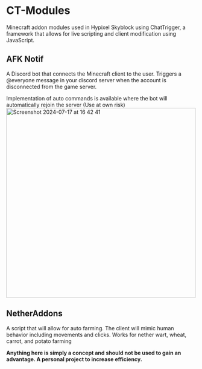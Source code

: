 # CT-Modules
Minecraft addon modules used in Hypixel Skyblock using ChatTrigger, a framework that allows for live scripting and client modification using JavaScript.

## AFK Notif
A Discord bot that connects the Minecraft client to the user. Triggers a @everyone message in your discord server when the account is disconnected from the game server.

Implementation of auto commands is available where the bot will automatically rejoin the server (Use at own risk) 
<img width="502" alt="Screenshot 2024-07-17 at 16 42 41" src="https://github.com/user-attachments/assets/b7e2121f-d997-47db-b97d-686df8932c15">

## NetherAddons
A script that will allow for auto farming. The client will mimic human behavior including movements and clicks. Works for nether wart, wheat, carrot, and potato farming

__Anything here is simply a concept and should not be used to gain an advantage. A personal project to increase efficiency.__
